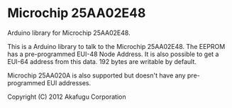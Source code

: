 Microchip 25AA02E48
==========

Arduino library for Microchip 25AA02E48.

This is a Arduino library to talk to the Microchip 25AA02E48.
The EEPROM has a pre-programmed EUI-48 Node Address. It is also possible to get a EUI-64 address from this data.
192 bytes are writable by default.

Microchip 25AA020A is also supported but doesn't have any pre-programmed EUI addresses.

Copyright (C) 2012 Akafugu Corporation

